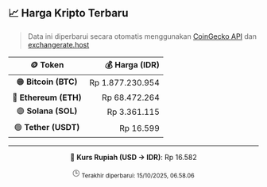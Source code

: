 

<!-- HARGA_KRIPTO -->
## 📈 Harga Kripto Terbaru

> Data ini diperbarui secara otomatis menggunakan [CoinGecko API](https://www.coingecko.com/) dan [exchangerate.host](https://exchangerate.host/)

<div align="center">

| 🪙 Token | 💰 Harga (IDR) |
|:------:|---------------:|
| 🟠 **Bitcoin (BTC)**   | Rp 1.877.230.954 |
| 🔵 **Ethereum (ETH)**  | Rp 68.472.264 |
| 🟣 **Solana (SOL)**    | Rp 3.361.115 |
| 🟢 **Tether (USDT)**   | Rp 16.599 |

---

💱 **Kurs Rupiah (USD → IDR)**: Rp 16.582

🕒 <sub>Terakhir diperbarui: 15/10/2025, 06.58.06</sub>

</div>
<!-- /HARGA_KRIPTO -->